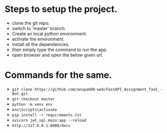 # Steps to setup the project.
- clone the git repo.
- switch to 'master' branch.
- Create an local python environment.
- activate the environment.
- install all the dependencies.
- then simply type the command to run the app.
- open browser and open the below given url.


# Commands for the same.
- `git clone https://github.com/anupam98-web/FastAPI_Assignment_Task_-Bot.git`
- `git checkout master`
- `python -m venv env`
- `env\Scripts\activate`
- `pip install -r requirements.txt`
- `uvicorn jwt_sql.main:app --reload`
- `http://127.0.0.1:8000/docs`
